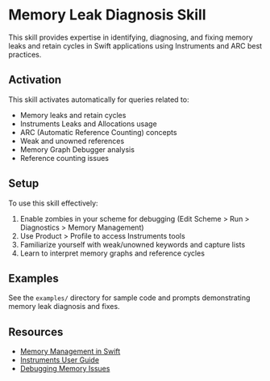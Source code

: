 # Memory Leak Diagnosis Skill

This skill provides expertise in identifying, diagnosing, and fixing memory leaks and retain cycles in Swift applications using Instruments and ARC best practices.

## Activation

This skill activates automatically for queries related to:
- Memory leaks and retain cycles
- Instruments Leaks and Allocations usage
- ARC (Automatic Reference Counting) concepts
- Weak and unowned references
- Memory Graph Debugger analysis
- Reference counting issues

## Setup

To use this skill effectively:

1. Enable zombies in your scheme for debugging (Edit Scheme > Run > Diagnostics > Memory Management)
2. Use Product > Profile to access Instruments tools
3. Familiarize yourself with weak/unowned keywords and capture lists
4. Learn to interpret memory graphs and reference cycles

## Examples

See the `examples/` directory for sample code and prompts demonstrating memory leak diagnosis and fixes.

## Resources

- [Memory Management in Swift](https://docs.swift.org/swift-book/LanguageGuide/AutomaticReferenceCounting.html)
- [Instruments User Guide](https://developer.apple.com/library/archive/documentation/DeveloperTools/Conceptual/InstrumentsUserGuide/)
- [Debugging Memory Issues](https://developer.apple.com/library/archive/documentation/Performance/Conceptual/ManagingMemory/)